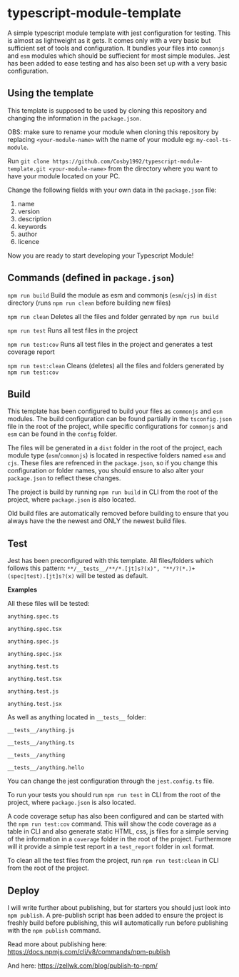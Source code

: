 # typescript-module-template

A simple typescript module template with jest configuration for testing.
This is almost as lightweight as it gets. It comes only with a very basic but 
sufficient set of tools and configuration. It bundles your files into 
```commonjs``` and ```esm``` modules which should be suffiecient for most 
simple modules. Jest has been added to ease testing and has also been set up
with a very basic configuration. 

## Using the template

This template is supposed to be used by cloning this repository and changing the information in the ```package.json```.

OBS: make sure to rename your module when cloning this repository by replacing ```<your-module-name>``` with the name of your module eg: ```my-cool-ts-module```.

Run ```git clone https://github.com/Cosby1992/typescript-module-template.git <your-module-name>``` from the directory where you want to have your module located on your PC. 

Change the following fields with your own data in the ```package.json``` file: 
1. name
2. version
3. description
4. keywords
5. author
6. licence

Now you are ready to start developing your Typescript Module!

## Commands (defined in ```package.json```)
```npm run build``` Build the module as esm and commonjs (```esm```/```cjs```) in ```dist``` directory (runs ```npm run clean``` before building new files)

```npm run clean``` Deletes all the files and folder genrated by ```npm run build```

```npm run test``` Runs all test files in the project

```npm run test:cov``` Runs all test files in the project and generates a test coverage report

```npm run test:clean``` Cleans (deletes) all the files and folders generated by ```npm run test:cov```

## Build 
This template has been configured to build your files as ```commonjs``` and ```esm``` modules.
The build configuration can be found partially in the ```tsconfig.json``` file in the root of the project, 
while specific configurations for ```commonjs``` and ```esm``` can be found in the ```config``` folder.

The files will be generated in a ```dist``` folder in the root of the project, each module type (```esm```/```commonjs```)
is located in respective folders named ```esm``` and ```cjs```. These files are refrenced in the ```package.json```, so if 
you change this configuration or folder names, you should ensure to also alter your ```package.json``` to reflect these changes.

The project is build by running ```npm run build``` in CLI from the root of the project, where ```package.json``` is also located.

Old build files are automatically removed before building to ensure that you always have the the newest and ONLY the newest 
build files.

## Test
Jest has been preconfigured with this template. 
All files/folders which follows this pattern: ```**/__tests__/**/*.[jt]s?(x)", "**/?(*.)+(spec|test).[jt]s?(x)``` will be tested as default.

**Examples**

All these files will be tested:

```anything.spec.ts```

```anything.spec.tsx```

```anything.spec.js```

```anything.spec.jsx```

```anything.test.ts```

```anything.test.tsx```

```anything.test.js```

```anything.test.jsx```

As well as anything located in ```__tests__``` folder:

```__tests__/anything.js```

```__tests__/anything.ts```

```__tests__/anything```

```__tests__/anything.hello```


You can change the jest configuration through the ```jest.config.ts``` file.


To run your tests you should run ```npm run test``` in CLI from the root of the project, where ```package.json``` is also located.


A code coverage setup has also been configured and can be started with the ```npm run test:cov``` command. 
This will show the code coverage as a table in CLI and also generate static HTML, css, js files for a simple serving of the information 
in a ```coverage``` folder in the root of the project. 
Furthermore will it provide a simple test report in a ```test_report``` folder in ```xml``` format.


To clean all the test files from the project, run ```npm run test:clean``` in CLI from the root of the project.


## Deploy

I will write further about publishing, but for starters you should just look into ```npm publish```. 
A pre-publish script has been added to ensure the project is freshly build before publishing, this will 
automatically run before publishing with the ```npm publish``` command.

Read more about publishing here: https://docs.npmjs.com/cli/v8/commands/npm-publish

And here: https://zellwk.com/blog/publish-to-npm/

